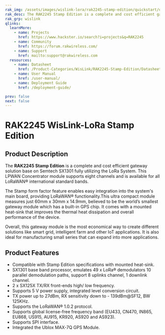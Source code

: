 ```yaml
---
rak_img: /assets/images/wislink-lora/rak2245-stamp-edition/quickstart/overview/RAK2245-stamp-edition.svg
rak_desc: The RAK2245 Stamp Edition is a complete and cost efficient gateway solution base on Semtech SX1301 fully utilizing the LoRa System. This LPWAN Concentrator module supports eight channels and is available for all LoRaWAN® international standard bands.
rak_grp: wislink
qlinks:
  learnMore:
    - name: Projects
      href: https://www.hackster.io/search?i=projects&q=RAK2245
    - name: Community
      href: https://forum.rakwireless.com/
    - name: Support
      href: mailto:support@rakwireless.com
  resources:
    - name: Datasheet
      href: /Product-Categories/WisLink/RAK2245-Stamp-Edition/Datasheet
    - name: User Manual
      href: /user-manual/
    - name: Deployment Guide
      href: /deployment-guide/

prev: false
next: false
---
```


# RAK2245 WisLink-LoRa Stamp Edition

<rk-img
  src="/assets/images/wislink-lora/rak2245-stamp-edition/datasheet/overview/r8b1kuz7nsyovmac80kq.png"
  width="60%"
  caption="RAK2245 Stamp Edition"
/>

## Product Description

The **RAK2245 Stamp Edition** is a complete and cost efficient gateway solution base on Semtech SX1301 fully utilizing the LoRa System. This LPWAN Concentrator module supports eight channels and is available for all LoRaWAN® international standard bands.

The Stamp form factor feature enables easy integration into the system's main board, providing LoRaWAN® functionality.This ultra compact module measures just 60mm x 30mm x 14.9mm, believed to be the world’s smallest gateway module which has a built-in GPS chip. It comes with a mounted heat-sink that improves the thermal heat dissipation and overall performance of the device.

Overall, this gateway module is the most economical way to create different solutions like smart grid, intelligent farm and other IoT applications. It is also ideal for manufacturing small series that can expand into more applications.

<rk-btn
  src="../quickstart/"
  label="Get Started with RAK2245 WisLink-LoRa Stamp Edition"
/>

<rk-quick-links :params="$frontmatter.qlinks" />

## Product Features

- Compatible with Stamp Edition specifications with mounted heat-sink.
- SX1301 base band processor, emulates 49 x LoRa® demodulators 10 parallel demodulation paths, support 8 uplinks channel, 1 downlink channel.
- 2 x SX125X TX/RX front-ends high/ low frequency.
- Supports 5 V power supply, integrated level conversion circuit.
- TX power up to 27dBm, RX sensitivity down to - 139dBm@SF12, BW 125KHz.
- Supports the LoRaWAN® 1.0.2 protocol.
- Supports global license-free frequency band (EU433, CN470, IN865, EU868, US915, AU915, KR920, AS920 and AS923).
- Supports SPI interface.
- Integrated the Ublox MAX-7Q GPS Module.

<rk-btn
  src="https://store.rakwireless.com/products/rak2245-stamp-edition"
  label="Buy a RAK2245 WisLink-LoRa Stamp Edition"
  _blank
/>
